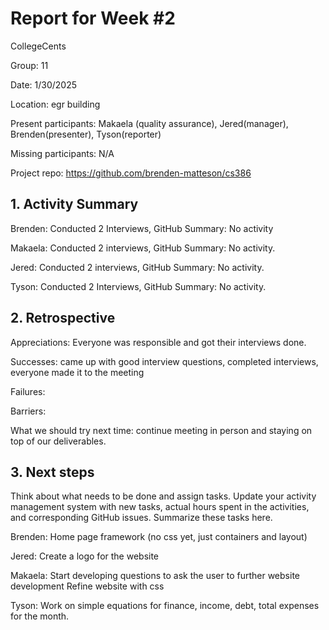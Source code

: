 # Report for Week #2

CollegeCents

Group: 11

Date: 1/30/2025

Location: egr building

Present participants: Makaela (quality assurance), Jered(manager), Brenden(presenter), Tyson(reporter)

Missing participants: N/A

Project repo: https://github.com/brenden-matteson/cs386


## 1. Activity Summary
Brenden:
Conducted 2 Interviews,
GitHub Summary: No activity

Makaela:
Conducted 2 interviews,
GitHub Summary: No activity.

Jered:
Conducted 2 interviews,
GitHub Summary: No activity.

Tyson:
Conducted 2 Interviews,
GitHub Summary: No activity.


## 2. Retrospective
Appreciations: Everyone was responsible and got their interviews done.

Successes: came up with good interview questions, completed interviews, everyone made it to the meeting

Failures: 

Barriers: 

What we should try next time: continue meeting in person and staying on top of our deliverables.


## 3. Next steps
Think about what needs to be done and assign tasks. Update your activity management system with new tasks, actual hours spent in the activities, and corresponding GitHub issues.  Summarize these tasks here.

Brenden:
Home page framework (no css yet, just containers and layout)

Jered:
Create a logo for the website

Makaela:
Start developing questions to ask the user to further website development
Refine website with css

Tyson:
Work on simple equations for finance, income, debt, total expenses for the month.

